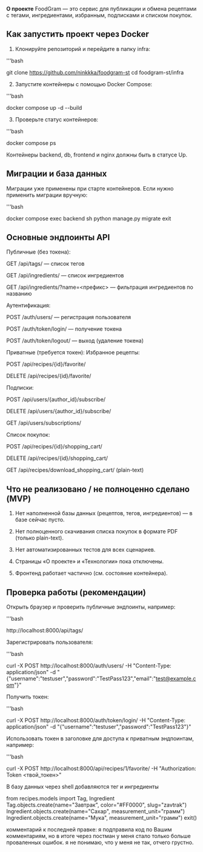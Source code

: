 **О проекте**
FoodGram — это сервис для публикации и обмена рецептами с тегами, ингредиентами, избранным, подписками и списком покупок.

## Как запустить проект через Docker

1. Клонируйте репозиторий и перейдите в папку infra:

'''bash

git clone https://github.com/ninkkka/foodgram-st
cd foodgram-st/infra

2. Запустите контейнеры с помощью Docker Compose:

'''bash

docker compose up -d --build

3. Проверьте статус контейнеров:

'''bash

docker compose ps

Контейнеры backend, db, frontend и nginx должны быть в статусе Up.

## Миграции и база данных

Миграции уже применены при старте контейнеров. Если нужно применить миграции вручную:

'''bash

docker compose exec backend sh
python manage.py migrate
exit

## Основные эндпоинты API

Публичные (без токена):

GET /api/tags/ — список тегов

GET /api/ingredients/ — список ингредиентов

GET /api/ingredients/?name=<префикс> — фильтрация ингредиентов по названию


Аутентификация:

POST /auth/users/ — регистрация пользователя

POST /auth/token/login/ — получение токена

POST /auth/token/logout/ — выход (удаление токена)


Приватные (требуется токен):
Избранное рецепты:

POST /api/recipes/{id}/favorite/

DELETE /api/recipes/{id}/favorite/


Подписки:

POST /api/users/{author_id}/subscribe/

DELETE /api/users/{author_id}/subscribe/

GET /api/users/subscriptions/


Список покупок:

POST /api/recipes/{id}/shopping_cart/

DELETE /api/recipes/{id}/shopping_cart/

GET /api/recipes/download_shopping_cart/ (plain-text)


## Что не реализовано / не полноценно сделано (MVP)

1. Нет наполненной базы данных (рецептов, тегов, ингредиентов) — в базе сейчас пусто.

2. Нет полноценного скачивания списка покупок в формате PDF (только plain-text).

3. Нет автоматизированных тестов для всех сценариев.

4. Страницы «О проекте» и «Технологии» пока отключены.

5. Фронтенд работает частично (см. состояние контейнера).


## Проверка работы (рекомендации)

Открыть браузер и проверить публичные эндпоинты, например:

'''bash

http://localhost:8000/api/tags/

Зарегистрировать пользователя:

'''bash

curl -X POST http://localhost:8000/auth/users/ -H "Content-Type: application/json" -d "{\"username\":\"testuser\",\"password\":\"TestPass123\",\"email\":\"test@example.com\"}"

Получить токен:

'''bash

curl -X POST http://localhost:8000/auth/token/login/ -H "Content-Type: application/json" -d "{\"username\":\"testuser\",\"password\":\"TestPass123\"}"

Использовать токен в заголовке для доступа к приватным эндпоинтам, например:

'''bash

curl -X POST http://localhost:8000/api/recipes/1/favorite/ -H "Authorization: Token <твой_токен>"

В базу данных через shell добавляются тег и ингредиенты

from recipes.models import Tag, Ingredient
Tag.objects.create(name="Завтрак", color="#FF0000", slug="zavtrak")
Ingredient.objects.create(name="Сахар", measurement_unit="грамм") 
Ingredient.objects.create(name="Мука", measurement_unit="грамм") 
exit()

комментарий к последней правке: 
я подправила код по Вашим комментариям, но в итоге через постман у меня стало только больше проваленных ошибок. я не понимаю, что у меня не так, отчего грустно.